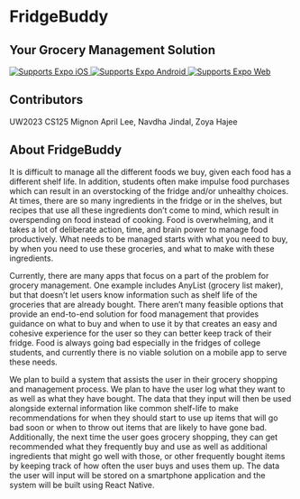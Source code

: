 # FridgeBuddy
## Your Grocery Management Solution

<p>
  <!-- iOS -->
  <a href="https://itunes.apple.com/app/apple-store/id982107779">
    <img alt="Supports Expo iOS" longdesc="Supports Expo iOS" src="https://img.shields.io/badge/iOS-4630EB.svg?style=flat-square&logo=APPLE&labelColor=999999&logoColor=fff" />
  </a>
  <!-- Android -->
  <a href="https://play.google.com/store/apps/details?id=host.exp.exponent&referrer=blankexample">
    <img alt="Supports Expo Android" longdesc="Supports Expo Android" src="https://img.shields.io/badge/Android-4630EB.svg?style=flat-square&logo=ANDROID&labelColor=A4C639&logoColor=fff" />
  </a>
  <!-- Web -->
  <a href="https://docs.expo.dev/workflow/web/">
    <img alt="Supports Expo Web" longdesc="Supports Expo Web" src="https://img.shields.io/badge/web-4630EB.svg?style=flat-square&logo=GOOGLE-CHROME&labelColor=4285F4&logoColor=fff" />
  </a>
</p>

## Contributors
UW2023 CS125
Mignon April Lee, Navdha Jindal, Zoya Hajee

## About FridgeBuddy
It is difficult to manage all the different foods we buy, given each food has a different shelf life. In addition, students often make impulse food purchases which can result in an overstocking of the fridge and/or unhealthy choices. At times, there are so many ingredients in the fridge or in the shelves, but recipes that use all these ingredients don’t come to mind, which result in overspending on food instead of cooking. Food is overwhelming, and it takes a lot of deliberate action, time, and brain power to manage food productively. What needs to be managed starts with what you need to buy, by when you need to use these groceries, and what to make with these ingredients. 

Currently, there are many apps that focus on a part of the problem for grocery management. One example includes AnyList (grocery list maker), but that doesn’t let users know information such as shelf life of the groceries that are already bought. There aren’t many feasible options that provide an end-to-end solution for food management that provides guidance on what to buy and when to use it by that creates an easy and cohesive experience for the user so they can better keep track of their fridge. Food is always going bad especially in the fridges of college students, and currently there is no viable solution on a mobile app to serve these needs.

We plan to build a system that assists the user in their grocery shopping and management process. We plan to have the user log what they want to as well as what they have bought. The data that they input will then be used alongside external information like common shelf-life to make recommendations for when they should start to use up items that will go bad soon or when to throw out items that are likely to have gone bad. Additionally, the next time the user goes grocery shopping, they can get recommended what they frequently buy and use as well as additional ingredients that might go well with those, or other frequently bought items by keeping track of how often the user buys and uses them up. The data the user will input will be stored on a smartphone application and the system will be built using React Native.